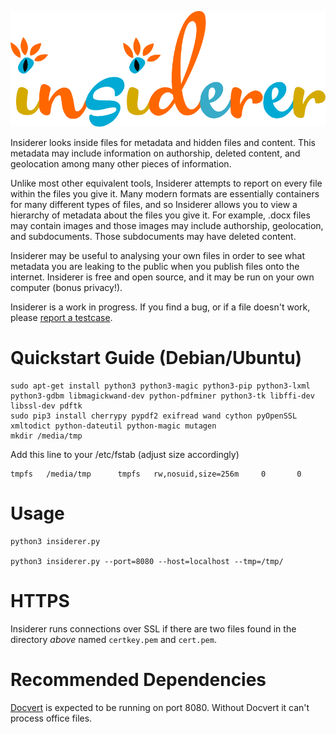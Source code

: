 <p align="center">
<img src="static/insiderer.png" alt="Insiderer">
</p>

Insiderer looks inside files for metadata and hidden files and content. This metadata may include information on authorship, deleted content, and geolocation among many other pieces of information.

Unlike most other equivalent tools, Insiderer attempts to report on every file within the files you give it. Many modern formats are essentially containers for many different types of files, and so Insiderer allows you to view a hierarchy of metadata about the files you give it. For example, .docx files may contain images and those images may include authorship, geolocation, and subdocuments. Those subdocuments may have deleted content.

Insiderer may be useful to analysing your own files in order to see what metadata you are leaking to the public when you publish files onto the internet. Insiderer is free and open source, and it may be run on your own computer (bonus privacy!).

Insiderer is a work in progress. If you find a bug, or if a file doesn't work, please [report a testcase](https://github.com/holloway/insiderer/issues).

Quickstart Guide (Debian/Ubuntu)
================================

    sudo apt-get install python3 python3-magic python3-pip python3-lxml python3-gdbm libmagickwand-dev python-pdfminer python3-tk libffi-dev libssl-dev pdftk
    sudo pip3 install cherrypy pypdf2 exifread wand cython pyOpenSSL xmltodict python-dateutil python-magic mutagen
    mkdir /media/tmp

Add this line to your /etc/fstab (adjust size accordingly)

    tmpfs   /media/tmp      tmpfs   rw,nosuid,size=256m     0       0

Usage
=====

    python3 insiderer.py

    python3 insiderer.py --port=8080 --host=localhost --tmp=/tmp/

HTTPS
=====

Insiderer runs connections over SSL if there are two files found in the directory *above* named `certkey.pem` and `cert.pem`.

Recommended Dependencies
========================

[Docvert](https://github.com/holloway/docvert-python3) is expected to be running on port 8080. Without Docvert it can't process office files.


